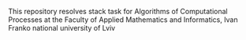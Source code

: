 This repository resolves stack task for Algorithms of Computational Processes at the Faculty of Applied Mathematics and Informatics, Ivan Franko national university of Lviv
